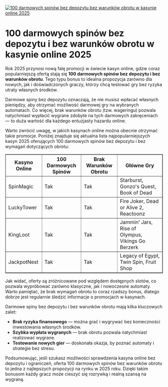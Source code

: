 [![100 darmowych spinów bez depozytu bez warunków obrotu w kasynie online 2025](https://123-caf.pages.dev/gitsignup.png)](https://vrmoo.ru/Bt82HjjY)

<h1>100 darmowych spinów bez depozytu i bez warunków obrotu w kasynie online 2025</h1> <p>Rok 2025 przynosi nową falę promocji w świecie kasyn online, gdzie coraz popularniejszą ofertą stają się <strong>100 darmowych spinów bez depozytu i bez warunków obrotu</strong>. Tego typu bonus to idealna propozycja zarówno dla nowych, jak i doświadczonych graczy, którzy chcą testować gry bez ryzyka utraty własnych środków.</p> <p>Darmowe spiny bez depozytu oznaczają, że nie musisz wpłacać własnych pieniędzy, aby otrzymać możliwość darmowej gry na wybranych automatach. Co więcej, brak warunków obrotu (tzw. wageringu) pozwala natychmiast wypłacić wygrane zdobyte na tych darmowych zakręceniach — to duża wartość dla każdego entuzjasty hazardu online.</p> <p>Warto zwrócić uwagę, w jakich kasynach online można obecnie otrzymać takie promocje. Poniżej znajduje się aktualna lista najpopularniejszych kasyn 2025 oferujących 100 darmowych spinów bez depozytu i bez wymagań dotyczących obrotu:</p>  <table border="1" cellpadding="8" cellspacing="0" style="border-collapse: collapse; width: 100%; max-width: 600px;">   <thead>     <tr>       <th>Kasyno Online</th>       <th>100 Darmowych Spinów</th>       <th>Brak Warunków Obrotu</th>       <th>Główne Gry</th>     </tr>   </thead>   <tbody>     <tr>       <td>SpinMagic</td>       <td>Tak</td>       <td>Tak</td>       <td>Starburst, Gonzo's Quest, Book of Dead</td>     </tr>     <tr>       <td>LuckyTower</td>       <td>Tak</td>       <td>Tak</td>       <td>Fire Joker, Dead or Alive 2, Reactoonz</td>     </tr>     <tr>       <td>KingLoot</td>       <td>Tak</td>       <td>Tak</td>       <td>Jammin’ Jars, Rise of Olympus, Vikings Go Berzerk</td>     </tr>     <tr>       <td>JackpotNest</td>       <td>Tak</td>       <td>Tak</td>       <td>Legacy of Egypt, Twin Spin, Fruit Shop</td>     </tr>   </tbody> </table>  <p>Jak widać, oferty są zróżnicowane pod względem dostępnych slotów, co pozwala wypróbować zarówno klasyczne, jak i nowoczesne automaty. Warto pamiętać, że brak wymagań obrotu to coraz rzadszy bonus, dlatego dobrze jest regularnie śledzić informacje o promocjach w kasynach.</p>  <p>Darmowe spiny bez depozytu i bez warunków obrotu mają kilka kluczowych zalet:</p> <ul>   <li><strong>Brak ryzyka finansowego</strong> — można grać i wygrywać bez konieczności inwestowania własnych środków.</li>   <li><strong>Szybka wypłata wygranych</strong> — brak obrotu pozwala natychmiast realizować wygrane.</li>   <li><strong>Testowanie nowych gier</strong> — doskonała okazja, by poznać automaty i strategie bez stresu.</li> </ul>  <p>Podsumowując, jeśli szukasz możliwości sprawdzenia kasyna online bez depozytu i ograniczeń, oferta 100 darmowych spinów bez warunków obrotu to jedna z najlepszych propozycji na rynku w 2025 roku. Dzięki takim bonusom każdy gracz może cieszyć się rozrywką i realną szansą na wygraną.</p>
